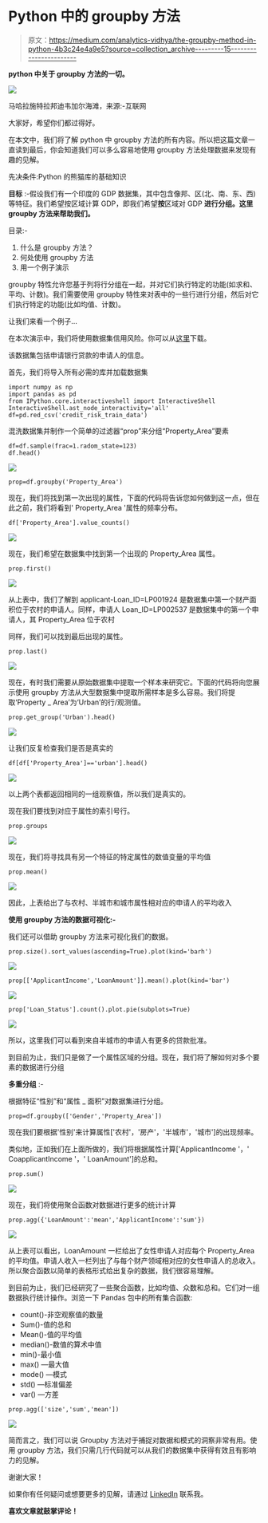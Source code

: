 # Python 中的 groupby 方法

> 原文：<https://medium.com/analytics-vidhya/the-groupby-method-in-python-4b3c24e4a9e5?source=collection_archive---------15----------------------->

**python 中关于 groupby 方法的一切。**

![](img/0ad32e24381953ce299d666202c16dab.png)

马哈拉施特拉邦迪韦加尔海滩，来源:-互联网

大家好，希望你们都过得好。

在本文中，我们将了解 python 中 groupby 方法的所有内容。所以把这篇文章一直读到最后，你会知道我们可以多么容易地使用 groupby 方法处理数据来发现有趣的见解。

先决条件:Python 的熊猫库的基础知识

**目标** :-假设我们有一个印度的 GDP 数据集，其中包含像邦、区(北、南、东、西)等特征。我们希望按区域计算 GDP，即我们希望**按**区域对 GDP **进行分组。这里 groupby 方法来帮助我们。**

目录:-

1.  什么是 groupby 方法？
2.  何处使用 groupby 方法
3.  用一个例子演示

groupby 特性允许您基于列将行分组在一起，并对它们执行特定的功能(如求和、平均、计数)。我们需要使用 groupby 特性来对表中的一些行进行分组，然后对它们执行特定的功能(比如均值、计数)。

让我们来看一个例子…

在本次演示中，我们将使用数据集信用风险。你可以从[这里](https://github.com/Dnp1995/Datasets/blob/main/credit_risk_train_data.csv)下载。

该数据集包括申请银行贷款的申请人的信息。

首先，我们将导入所有必需的库并加载数据集

```
import numpy as np
import pandas as pd
from IPython.core.interactiveshell import InteractiveShell
InteractiveShell.ast_node_interactivity='all'
df=pd.red_csv('credit_risk_train_data')
```

混洗数据集并制作一个简单的过滤器“prop”来分组“Property_Area”要素

```
df=df.sample(frac=1.radom_state=123)
df.head()
```

![](img/b7a05f40508de42065c42775ca770dd8.png)

```
prop=df.groupby('Property_Area')
```

现在，我们将找到第一次出现的属性，下面的代码将告诉您如何做到这一点，但在此之前，我们将看到' Property_Area '属性的频率分布。

```
df['Property_Area'].value_counts()
```

![](img/432b14afd8c904d1a192e5ca7272d0fb.png)

现在，我们希望在数据集中找到第一个出现的 Property_Area 属性。

```
prop.first()
```

![](img/0be8b5d1b9c0ea03b20357babceaebc8.png)

从上表中，我们了解到 applicant-Loan_ID=LP001924 是数据集中第一个财产面积位于农村的申请人。同样，申请人 Loan_ID=LP002537 是数据集中的第一个申请人，其 Property_Area 位于农村

同样，我们可以找到最后出现的属性。

```
prop.last()
```

![](img/d5e98901e7a30f1f510548085e123025.png)

现在，有时我们需要从原始数据集中提取一个样本来研究它。下面的代码将向您展示使用 groupby 方法从大型数据集中提取所需样本是多么容易。我们将提取‘Property _ Area’为‘Urban’的行/观测值。

```
prop.get_group('Urban').head()
```

![](img/f16c4b166c706c9f7737cd00eb0c03a2.png)

让我们反复检查我们是否是真实的

```
df[df['Property_Area']=='urban'].head()
```

![](img/f4802747e28e316002627df9e7d5dc64.png)

以上两个表都返回相同的一组观察值，所以我们是真实的。

现在我们要找到对应于属性的索引号行。

```
prop.groups
```

![](img/3c2cee5e3d056b0ef413c184d9794c3e.png)

现在，我们将寻找具有另一个特征的特定属性的数值变量的平均值

```
prop.mean()
```

![](img/f68ca5f90beb333d4c0d7b2871054276.png)

因此，上表给出了与农村、半城市和城市属性相对应的申请人的平均收入

**使用 groupby 方法的数据可视化:-**

我们还可以借助 groupby 方法来可视化我们的数据。

```
prop.size().sort_values(ascending=True).plot(kind='barh')
```

![](img/d20ec78c63e47a6f9f061b9d957d9c86.png)

```
prop[['ApplicantIncome','LoanAmount']].mean().plot(kind='bar')
```

![](img/545095826e6a40de1c216d95c257918b.png)

```
prop['Loan_Status'].count().plot.pie(subplots=True)
```

![](img/085f9e59e7ec4b54395878215b27e9bf.png)

所以，这里我们可以看到来自半城市的申请人有更多的贷款批准。

到目前为止，我们只是做了一个属性区域的分组。现在，我们将了解如何对多个要素的数据进行分组

**多重分组** :-

根据特征“性别”和“属性 _ 面积”对数据集进行分组。

```
prop=df.groupby(['Gender','Property_Area'])
```

现在我们要根据'性别'来计算属性['农村'，'房产'，'半城市'，'城市']的出现频率。

类似地，正如我们在上面所做的，我们将根据属性计算['ApplicantIncome '，' CoapplicantIncome '，' LoanAmount']的总和。

```
prop.sum()
```

![](img/ef13e8768bbba22219017ff9318876a2.png)

现在，我们将使用聚合函数对数据进行更多的统计计算

```
prop.agg({'LoanAmount':'mean','ApplicantIncome':'sum'})
```

![](img/f148c4616d77dd57fd3a785f6d3ac65c.png)

从上表可以看出，LoanAmount 一栏给出了女性申请人对应每个 Property_Area 的平均值。申请人收入一栏列出了与每个财产领域相对应的女性申请人的总收入。所以聚合函数以简单的表格形式给出复杂的数据，我们很容易理解。

到目前为止，我们已经研究了一些聚合函数，比如均值、众数和总和。它们对一组数据执行统计操作。浏览一下 Pandas 包中的所有集合函数:

*   count()-非空观察值的数量
*   Sum()-值的总和
*   Mean()-值的平均值
*   median()-数值的算术中值
*   min()-最小值
*   max() —最大值
*   mode() —模式
*   std() —标准偏差
*   var() —方差

```
prop.agg(['size','sum','mean'])
```

![](img/9d64d692e8a867f28e7bf9991b65e4ad.png)

简而言之，我们可以说 Groupby 方法对于捕捉对数据和模式的洞察非常有用。使用 groupby 方法，我们只需几行代码就可以从我们的数据集中获得有效且有影响力的见解。

谢谢大家！

如果你有任何疑问或想要更多的见解，请通过 [LinkedIn](https://www.linkedin.com/in/dhiraj-patil-analyst) 联系我。

**喜欢文章就鼓掌评论！**